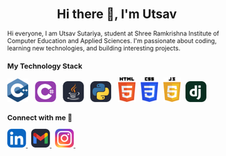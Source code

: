 <h1 align="center">Hi there 👋, I'm Utsav</h1>
<!-- <p align = "center">Fullstack Developer | Open Source Enthusiast</p> -->

Hi everyone, I am Utsav Sutariya, student at Shree Ramkrishna Institute of Computer Education and Applied Sciences. I'm passionate about coding, learning new technologies, and building interesting projects.


<h3 align="left">My Technology Stack</h3>
<p>
    <img src="./Icons/c.svg" width="48" /> &nbsp&nbsp
    <img src="./Icons/CS.svg" width="48" /> &nbsp&nbsp
    <img src="./Icons/Java-Dark.svg" width="48" /> &nbsp&nbsp
    <img src="./Icons/Python-Dark.svg" width="48" /> &nbsp&nbsp
    <img src="./Icons/html.svg" width="40" />&nbsp&nbsp
    <img src="./Icons/css.svg" width="40" />&nbsp&nbsp
    <img src="Icons/javascript.svg" width="40" />&nbsp&nbsp
    <img src="./Icons/Django.svg" width="48" />&nbsp&nbsp
</p>


<h3 float="left">Connect with me 📝</h3>
<p float="left">
    <a href="https://www.linkedin.com/in/utsav-sutariya-626a82245/" >
        <img src="./Icons/LinkedIn.svg" width="43" />
    </a>&nbsp
    <a href="mailto:utsavsutariya06@gmail.com">
        <img src="./Icons/Gmail-Dark.svg" width="43" />
    </a>&nbsp
    <a href="https://www.instagram.com/utsav_06/">
        <img src="./Icons/Instagram.svg" width="43" />
    </a>&nbsp
</p>








